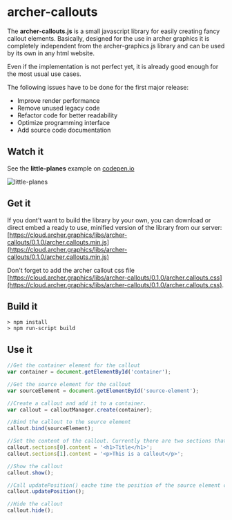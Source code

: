 # archer-callouts

The **archer-callouts.js** is a small javascript library for easily creating fancy callout elements. 
Basically, designed for the use in archer graphics it is completely independent from the archer-graphics.js library and can be used by its own in any html website.

Even if the implementation is not perfect yet, it is already good enough for the most usual use cases. 

The following issues have to be done for the first major release:
-	Improve render performance
-	Remove unused legacy code
-	Refactor code for better readability
-	Optimize programming interface
-	Add source code documentation

## Watch it

See the **little-planes** example on [codepen.io](https://codepen.io/archer-graphics/pen/BxjmmX)

![little-planes](examples/little-planes/assets/screenshot_01.png)

## Get it
If you dont't want to build the library by your own, you can download or direct embed a ready to use, minified version of the library from our server: [https://cloud.archer.graphics/libs/archer-callouts/0.1.0/archer.callouts.min.js](https://cloud.archer.graphics/libs/archer-callouts/0.1.0/archer.callouts.min.js)

Don't forget to add the archer callout css file [https://cloud.archer.graphics/libs/archer-callouts/0.1.0/archer.callouts.css](https://cloud.archer.graphics/libs/archer-callouts/0.1.0/archer.callouts.css).

## Build it
```
> npm install
> npm run-script build
```

## Use it

```javascript
//Get the container element for the callout
var container = document.getElementById('container');

//Get the source element for the callout
var sourceElement = document.getElementById('source-element');

//Create a callout and add it to a container.
var callout = calloutManager.create(container);

//Bind the callout to the source element
callout.bind(sourceElement);

//Set the content of the callout. Currently there are two sections that can //be set separately. Use html to format your content to your needs.
callout.sections[0].content = '<h1>Title</h1>';
callout.sections[1].content = '<p>This is a callout</p>';

//Show the callout
callout.show();

//Call updatePosition() eache time the position of the source element changes
callout.updatePosition();

//Hide the callout
callout.hide();
```



